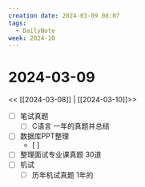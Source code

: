 ```yaml
---
creation date: 2024-03-09 08:07
tags:
  - DailyNote
week: 2024-10
---
```


# 2024-03-09

<< [[2024-03-08]] | [[2024-03-10]]>>


- [ ] 笔试真题
	- [ ] C语言 一年的真题并总结
- [ ] 数据库PPT整理
	- [ ] 
- [ ] 整理面试专业课真题 30道
- [ ] 机试
	- [ ] 历年机试真题 1年的